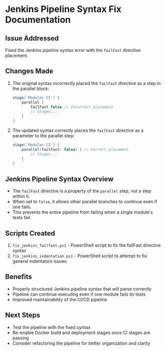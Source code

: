 # Jenkins Pipeline Syntax Fix Documentation

## Issue Addressed
Fixed the Jenkins pipeline syntax error with the `failFast` directive placement.

## Changes Made
1. The original syntax incorrectly placed the `failFast` directive as a step in the parallel block:
   ```groovy
   stage('Modules CI') {
       parallel {
           failFast false // Incorrect placement
           // Stages...
       }
   }
   ```

2. The updated syntax correctly places the `failFast` directive as a parameter to the parallel step:
   ```groovy
   stage('Modules CI') {
       parallel(failFast: false) { // Correct placement
           // Stages...
       }
   }
   ```

## Jenkins Pipeline Syntax Overview
- The `failFast` directive is a property of the `parallel` step, not a step within it.
- When set to `false`, it allows other parallel branches to continue even if one fails.
- This prevents the entire pipeline from failing when a single module's tests fail.

## Scripts Created
1. `fix_jenkins_failfast.ps1` - PowerShell script to fix the failFast directive syntax
2. `fix_jenkins_indentation.ps1` - PowerShell script to attempt to fix general indentation issues

## Benefits
- Properly structured Jenkins pipeline syntax that will parse correctly
- Pipeline can continue executing even if one module fails its tests
- Improved maintainability of the CI/CD pipeline

## Next Steps
- Test the pipeline with the fixed syntax
- Re-enable Docker build and deployment stages once CI stages are passing
- Consider refactoring the pipeline for better organization and clarity
